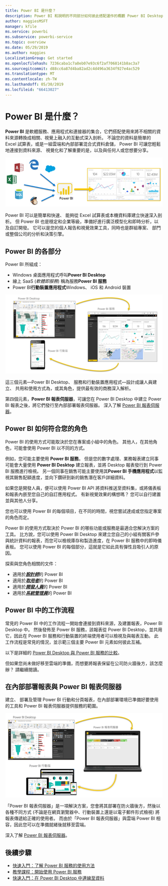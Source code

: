 ```yaml
---
title: Power BI 是什麼？
description: Power BI 和說明的不同部分如何彼此搭配運作的概觀 Power BI Desktop、 Power BI 服務、 Power BI 行動裝置、 報表伺服器和 Power BI embedded。
author: maggiesMSFT
manager: kfile
ms.service: powerbi
ms.subservice: powerbi-service
ms.topic: overview
ms.date: 05/29/2019
ms.author: maggies
LocalizationGroup: Get started
ms.openlocfilehash: 7236caba1c7a8eb07e93c6f2af7068141b8ac3a7
ms.sourcegitcommit: d88cc6a87d4ba82ad2c4d496a3634f927e4ac529
ms.translationtype: MT
ms.contentlocale: zh-TW
ms.lasthandoff: 05/30/2019
ms.locfileid: "66413027"
---
```

# <a name="what-is-power-bi"></a>Power BI 是什麼？
**Power BI** 是軟體服務、應用程式和連接器的集合，它們搭配使用來將不相關的資料來源轉換成相關、視覺上融入的互動式深入剖析。 不論您的資料是簡單的 Excel 試算表，或是一組雲端和內部部署混合式資料倉儲， Power BI 可讓您輕鬆地連接到資料來源、 視覺化和了解重要的是，以及與任何人或您想要分享。

![顯示 Power BI 輸入來源的圖表](media/power-bi-overview/power-bi-input-new.png)

Power BI 可以是簡單和快速、 能夠從 Excel 試算表或本機資料庫建立快速深入剖析。 但 Power BI 也是穩定和企業等級，準備好進行廣泛模型化和即時分析，以及自訂開發。 它可以是您的個人報告和視覺效果工具，同時也是群組專案、 部門或整個公司的分析和決策引擎。

## <a name="the-parts-of-power-bi"></a>Power BI 的各部分
Power BI 所組成： 
- Windows 桌面應用程式呼叫**Power BI Desktop**
- 線上 SaaS (*軟體即服務*) 稱為服務**Power BI 服務** 
- Power BI**行動裝置應用程式**Windows、 iOS 和 Android 裝置

![Power BI Desktop、服務、行動裝置](media/power-bi-overview/power-bi-blocks.png)

這三個元素&mdash;Power BI Desktop、 服務和行動裝置應用程式&mdash;設計成讓人員建立、 共用和使用方式為，或其角色，提供最有效的商務深入解析。

第四個元素，**Power BI 報表伺服器**，可讓您在 Power BI Desktop 中建立 Power BI 報表之後，將它們發行至內部部署報表伺服器。 深入了解 [Power BI 報表伺服器](#on-premises-reporting-with-power-bi-report-server)。

## <a name="how-power-bi-matches-your-role"></a>Power BI 如何符合您的角色
Power BI 的使用方式可能取決於您在專案或小組中的角色。 其他人，在其他角色，可能會使用 Power BI 以不同的方式。

例如，您可能主要使用 **Power BI 服務**。 但是您的數字處理、業務報表建立同事可能會大量使用 **Power BI Desktop** 建立報表，並將 Desktop 報表發行到 Power BI 服務進行檢視。 另一個同事在銷售可能主要使用其**Power BI 手機應用程式**以監視其銷售配額進度，並向下鑽研到新的銷售潛在客戶詳細資料。

如果您是開發人員，便可以使用 Power BI API 將資料推送至資料集，或將儀表板和報表內嵌至您自己的自訂應用程式。 有新視覺效果的構想嗎？ 您可以自行建置並與其他人分享。  

您也可以使用 Power BI 的每個項目，在不同的時間，視您嘗試達成或您指定專案的角色而定。

Power BI 的使用方式取決於 Power BI 的哪些功能或服務是最適合您解決方案的工具。 比方說，您可以使用 Power BI Desktop 來建立您自己的小組有關客戶參與統計資料的報表，而您可以檢視庫存和製造進度，在 Power BI 服務中的即時儀表板。 您可以使用 Power BI 的每個部分，這就是它如此具有彈性且吸引人的原因。

探索與您角色相關的文件：
- 適用於[***設計師***](desktop-what-is-desktop.md)的 Power BI
- 適用於[***取用者***](consumer/end-user-consumer.md)的 Power BI
- 適用於[***開發人員***](developer/what-can-you-do.md)的 Power BI
- 適用於[***系統管理員***](service-admin-administering-power-bi-in-your-organization.md)的 Power BI

## <a name="the-flow-of-work-in-power-bi"></a>Power BI 中的工作流程
常見的 Power BI 中的工作流程一開始會連接到資料來源，及建置報表，Power BI Desktop 中。 然後發佈至 Power BI 服務，該報表從 Power BI Desktop，並共用它，因此在 Power BI 服務和行動裝置的終端使用者可以檢視及與報表互動。
此工作流程是常見的情況，並示範三個主要 Power BI 元素如何彼此互補。

以下是詳細的 [Power BI Desktop 與 Power BI 服務的比較](service-service-vs-desktop.md)。

但如果您尚未做好移至雲端的準備，而想要將報表保留在公司防火牆後方，該怎麼辦？  請繼續閱讀。

## <a name="on-premises-reporting-with-power-bi-report-server"></a>在內部部署報表與 Power BI 報表伺服器
建立、 部署及管理 Power BI 行動和分頁報表，在內部部署環境已準備好要使用的工具和 Power BI 報表伺服器提供服務的範圍。

![內部部署的圖表](media/power-bi-overview/power-bi-report-server2.png)

「Power BI 報表伺服器」是一項解決方案，您會將其部署在防火牆後方，然後以各種不同方式 (不論是在網頁瀏覽器中、行動裝置上還是以電子郵件形式檢視) 將報表傳遞給正確的使用者。 而由於「Power BI 報表伺服器」與雲端 Power BI 相容，因此您可以在準備就緒後就移至雲端。 

深入了解 [Power BI 報表伺服器](report-server/get-started.md)。

## <a name="next-steps"></a>後續步驟
- [快速入門：了解 Power BI 服務的使用方法](service-the-new-power-bi-experience.md)   
- [教學課程：開始使用 Power BI 服務](service-get-started.md)
- [快速入門：在 Power BI Desktop 中連線至資料](desktop-quickstart-connect-to-data.md)
